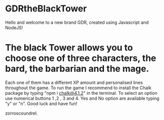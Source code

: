 # GDRtheBlackTower


Hello and welcome to a new brand GDR, created using Javascript and NodeJS!

# The black Tower allows you to choose one of three characters, the bard, the barbarian and the mage.

Each one of them has a different XP amount and personalised lines throughout the game.
To run the game I recommend to install the Chalk package by typing "npm i chalk@4.1.2" in the terminal.
To select an option use numerical buttons 1 ,2 , 3 and 4. Yes and No option are available typing "y" or "n".
Good luck and have fun!

zorroscoundrel.
